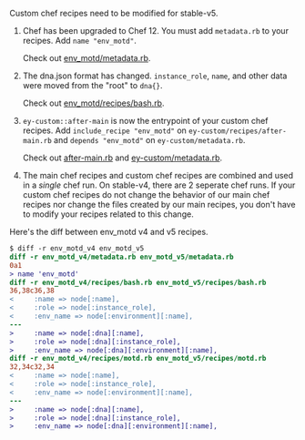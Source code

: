 Custom chef recipes need to be modified for stable-v5.

1. Chef has been upgraded to Chef 12. You must add `metadata.rb` to your recipes. Add `name "env_motd"`.

      Check out [env_motd/metadata.rb](https://github.com/crigor/sample_v5_env_motd/tree/master/cookbooks/env_motd/metadata.rb).

2. The dna.json format has changed. `instance_role`, `name`, and other data were moved from the "root" to `dna{}`.

      Check out [env_motd/recipes/bash.rb](https://github.com/crigor/sample_v5_env_motd/blob/master/cookbooks/env_motd/recipes/bash.rb#L36-L38).

3. `ey-custom::after-main` is now the entrypoint of your custom chef recipes. Add `include_recipe "env_motd"` on `ey-custom/recipes/after-main.rb` and `depends "env_motd"` on `ey-custom/metadata.rb`.

      Check out [after-main.rb](https://github.com/crigor/sample_v5_env_motd/tree/master/cookbooks/ey-custom/recipes/after-main.rb) and [ey-custom/metadata.rb](https://github.com/crigor/sample_v5_env_motd/tree/master/cookbooks/ey-custom/metadata.rb).

4. The main chef recipes and custom chef recipes are combined and used in a *single* chef run. On stable-v4, there are 2 seperate chef runs. If your custom chef recipes do not change the behavior of our main chef recipes nor change the files created by our main recipes, you don't have to modify your recipes related to this change.

Here's the diff between env_motd v4 and v5 recipes.

```diff
$ diff -r env_motd_v4 env_motd_v5
diff -r env_motd_v4/metadata.rb env_motd_v5/metadata.rb
0a1
> name 'env_motd'
diff -r env_motd_v4/recipes/bash.rb env_motd_v5/recipes/bash.rb
36,38c36,38
<     :name => node[:name],
<     :role => node[:instance_role],
<     :env_name => node[:environment][:name],
---
>     :name => node[:dna][:name],
>     :role => node[:dna][:instance_role],
>     :env_name => node[:dna][:environment][:name],
diff -r env_motd_v4/recipes/motd.rb env_motd_v5/recipes/motd.rb
32,34c32,34
<     :name => node[:name],
<     :role => node[:instance_role],
<     :env_name => node[:environment][:name],
---
>     :name => node[:dna][:name],
>     :role => node[:dna][:instance_role],
>     :env_name => node[:dna][:environment][:name],
```
